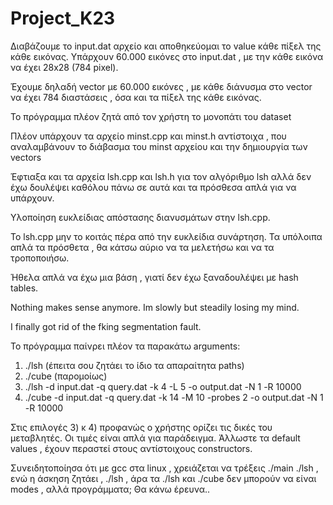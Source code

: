 # Project_K23

Διαβάζουμε το input.dat αρχείο και αποθηκεύομαι το value κάθε πίξελ της κάθε εικόνας. Υπάρχουν 60.000 εικόνες στο input.dat , με την κάθε εικόνα να έχει 28x28 (784 pixel).

Έχουμε δηλαδή vector με 60.000 εικόνες , με κάθε διάνυσμα στο vector να έχει 784 διαστάσεις , όσα και τα πίξελ της κάθε εικόνας.

Το πρόγραμμα πλέον ζητά από τον χρήστη το μονοπάτι του dataset

Πλέον υπάρχουν τα αρχείο minst.cpp και minst.h αντίστοιχα , που αναλαμβάνουν το διάβασμα του minst αρχείου και την δημιουργία των vectors

Έφτιαξα και τα αρχεία lsh.cpp και lsh.h για τον αλγόριθμο lsh αλλά δεν έχω δουλέψει καθόλου πάνω σε αυτά και τα πρόσθεσα απλά για να υπάρχουν.

Υλοποίηση ευκλείδιας απόστασης διανυσμάτων στην lsh.cpp.

To lsh.cpp μην το κοιτάς πέρα από την ευκλείδια συνάρτηση.
Τα υπόλοιπα απλά τα πρόσθετα , θα κάτσω αύριο να τα μελετήσω και να τα τροποποιήσω.

Ήθελα απλά να έχω μια βάση , γιατί δεν έχω ξαναδουλέψει με hash tables.

Nothing makes sense anymore. Im slowly but steadily losing my mind.

I finally got rid of the fking segmentation fault.

Το πρόγραμμα παίνρει πλέον τα παρακάτω arguments:

1) ./lsh (έπειτα σου ζητάει το ίδιο τα απαραίτητα paths)
2) ./cube (παρομοίως)
3) ./lsh -d input.dat -q query.dat -k 4 -L 5 -ο output.dat -Ν 1 -R 10000
4) ./cube -d input.dat -q query.dat -k 14 -Μ 10 -probes 2 -ο output.dat -Ν 1 -R 10000

Στις επιλογές 3) κ 4) προφανώς ο χρήστης ορίζει τις δικές του μεταβλητές. Οι τιμές είναι απλά για παράδειγμα.
Άλλωστε τα default values , έχουν περαστεί στους αντίστοιχους constructors.

Συνειδητοποίησα ότι με gcc στα linux , χρειάζεται να τρέξεις ./main ./lsh , ενώ η άσκηση ζητάει , ./lsh , άρα τα ./lsh και ./cube δεν μπορούν να είναι modes , αλλά προγράμματα; Θα κάνω έρευνα..
